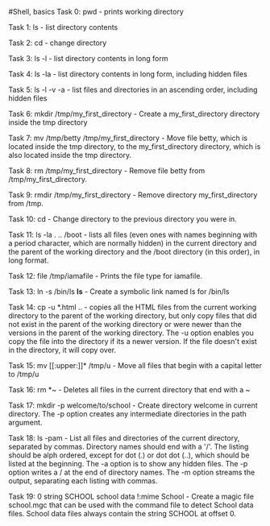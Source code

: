 #Shell, basics
Task 0: pwd - prints working directory

Task 1: ls - list directory contents

Task 2: cd - change directory

Task 3: ls -l   - list directory contents in long form

Task 4: ls -la   - list directory contents in long form, including hidden files

Task 5: ls -l -v -a   - list files and directories in an ascending order, including hidden files

Task 6: mkdir /tmp/my_first_directory  - Create a my_first_directory directory inside the tmp directory

Task 7: mv /tmp/betty /tmp/my_first_directory  - Move file betty, which is located inside the tmp directory, to the my_first_directory directory, which is also located inside the tmp directory.

Task 8: rm /tmp/my_first_directory  - Remove file betty from /tmp/my_first_directory.

Task 9: rmdir /tmp/my_first_directory  - Remove directory my_first_directory from /tmp.

Task 10: cd - Change directory to the previous directory you were in.

Task 11: ls -la . .. /boot   - lists all files (even ones with names beginning with a period character, which are normally hidden) in the current directory and the parent of the working directory and the /boot directory (in this order), in long format.

Task 12: file /tmp/iamafile  - Prints the file type for iamafile.

Task 13: ln -s /bin/ls __ls__  - Create a symbolic link named ls for /bin/ls

Task 14: cp -u *.html ..   - copies all the HTML files from the current working directory to the parent of the working directory, but only copy files that did not exist in the parent of the working directory or were newer than the versions in the parent of the working directory. The -u option enables you copy the file into the directory if its a newer version. If the file doesn't exist in the directory, it will copy over.

Task 15: mv [[:upper:]]* /tmp/u   -  Move all files that begin with a capital letter to /tmp/u

Task 16: rm *~   -  Deletes all files in the current directory that end with a ~

Task 17: mkdir -p welcome/to/school   -  Create directory welcome in current directory. The -p option creates any intermediate directories in the path argument.

Task 18: ls -pam   -  List all files and directories of the current directory, separated by commas. Directory names should end with a '/'. The listing should be alph ordered, except for dot (.) or dot dot (..), which should be listed at the beginning. The -a option is to show any hidden files. The -p option writes a / at the end of directory names. The -m option streams the output, separating each listing with commas.

Task 19: 0 string SCHOOL school data !:mime School   -  Create a magic file school.mgc that can be used with the command file to detect School data files. School data files always contain the string SCHOOL at offset 0.
